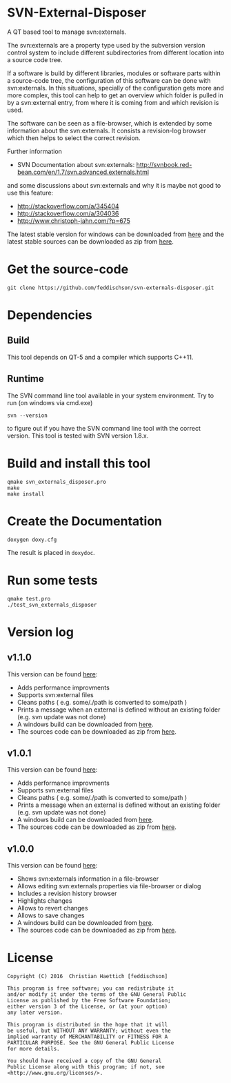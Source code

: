 <!--- eat my shorts doxygen!! -->
SVN-External-Disposer
=======================

A QT based tool to manage svn:externals.

The svn:externals are a property type used by the subversion version control system
to include different subdirectories from different location into a source code tree.

If a software is build by different libraries, modules or software parts within a 
source-code tree, the configuration of this software can be done with svn:externals.
In this situations, specially of the configuration gets more and more complex,
this tool can help to get an overview which folder is pulled in by a svn:external entry, 
from where it is coming from and which revision is used.

The software can be seen as a file-browser, which is extended by some information about the
svn:externals. It consists a revision-log browser which then helps to select the correct revision.

Further information
   - SVN Documentation about svn:externals: http://svnbook.red-bean.com/en/1.7/svn.advanced.externals.html

and some discussions about svn:externals and why it is maybe not good to use this feature:
   - http://stackoverflow.com/a/345404
   - http://stackoverflow.com/a/304036
   - http://www.christoph-jahn.com/?p=675

The latest stable version for windows can be downloaded from [here][win32_v1.0.0] and the latest stable sources can be downloaded as zip from [here][source_v1.0.0].



Get the source-code
=======================

```
git clone https://github.com/feddischson/svn-externals-disposer.git
```



Dependencies
==============

Build
--------------
This tool depends on QT-5 and a compiler which supports C++11.

Runtime
--------------
The SVN command line tool available in your system environment.
Try to run (on windows via cmd.exe)
```
svn --version
```
to figure out if you have the SVN command line tool with the correct version.
This tool is tested with SVN version 1.8.x.


Build and install this tool
=======================

``` 
qmake svn_externals_disposer.pro
make
make install
```

Create the Documentation
=======================

```
doxygen doxy.cfg
```
The result is placed in `doxydoc`.


Run some tests
=======================

```
qmake test.pro
./test_svn_externals_disposer
```

Version log
=================

v1.1.0
-------
This version can be found [here][v1.1.0]:

  - Adds performance improvments
  - Supports svn:external files
  - Cleans paths ( e.g. some/./path is converted to some/path )
  - Prints a message when an external is defined without an existing folder (e.g. svn update was not done)
  - A windows build can be downloaded from [here][win32_v1.1.0].
  - The sources code can be downloaded as zip from [here][source_v1.1.0].



v1.0.1
-------
This version can be found [here][v1.0.1]:

  - Adds performance improvments
  - Supports svn:external files
  - Cleans paths ( e.g. some/./path is converted to some/path )
  - Prints a message when an external is defined without an existing folder (e.g. svn update was not done)
  - A windows build can be downloaded from [here][win32_v1.0.1].
  - The sources code can be downloaded as zip from [here][source_v1.0.1].



v1.0.0
--------
This version can be found [here][v1.0.0]:

  - Shows svn:externals information in a file-browser
  - Allows editing svn:externals properties via file-browser or dialog
  - Includes a revision history browser
  - Highlights changes
  - Allows to revert changes
  - Allows to save changes
  - A windows build can be downloaded from [here][win32_v1.0.0].
  - The sources code can be downloaded as zip from [here][source_v1.0.0].


License
=======================

```
Copyright (C) 2016  Christian Haettich [feddischson]

This program is free software; you can redistribute it 
and/or modify it under the terms of the GNU General Public 
License as published by the Free Software Foundation; 
either version 3 of the License, or (at your option) 
any later version.

This program is distributed in the hope that it will 
be useful, but WITHOUT ANY WARRANTY; without even the 
implied warranty of MERCHANTABILITY or FITNESS FOR A 
PARTICULAR PURPOSE. See the GNU General Public License 
for more details.

You should have received a copy of the GNU General 
Public License along with this program; if not, see 
<http://www.gnu.org/licenses/>. 
```



[v1.1.0]: https://github.com/feddischson/svn-externals-disposer/releases/tag/v1.1.0
[win32_v1.1.0]: https://github.com/feddischson/svn-externals-disposer/releases/download/v1.1.0/svn_externals_disposer_v1.1.0_win32.zip
[source_v1.1.0]: https://github.com/feddischson/svn-externals-disposer/archive/v1.1.0.zip


[v1.0.1]: https://github.com/feddischson/svn-externals-disposer/releases/tag/v1.0.1
[win32_v1.0.1]: https://github.com/feddischson/svn-externals-disposer/releases/download/v1.0.1/svn_externals_disposer_v1.0.1_win32.zip
[source_v1.0.1]: https://github.com/feddischson/svn-externals-disposer/archive/v1.0.1.zip


[v1.0.0]: https://github.com/feddischson/svn-externals-disposer/releases/tag/v1.0.0
[win32_v1.0.0]: https://github.com/feddischson/svn-externals-disposer/releases/download/v1.0.0/svn_externals_disposer_v1.0.0_win32.zip
[source_v1.0.0]: https://github.com/feddischson/svn-externals-disposer/archive/v1.0.0.zip




